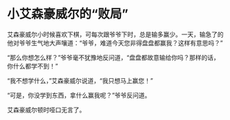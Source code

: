 # 小艾森豪威尔的“败局”

艾森豪威尔小时候喜欢下棋，可每次跟爷爷下时，总是输多赢少。一天，输急了的他对爷爷生气地大声嚷道：“爷爷，难道今天您非得盘盘都赢我？这样有意思吗？” 

“那么你想怎么样？”爷爷毫不犹豫地反问道，“盘盘都故意输给你吗？那样的话，你什么都学不到！” 

“我不想学什么，”艾森豪威尔说道，“我只想马上赢您！” 

“可是，你没学到东西，拿什么赢我呢？”爷爷反问道。 

艾森豪威尔顿时哑口无言了。